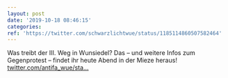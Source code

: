 ```yaml
---
layout: post
date: '2019-10-18 08:46:15'
categories: 
ref: 'https://twitter.com/schwarzlichtwue/status/1185114860507582464'
---
```

Was treibt der III. Weg in Wunsiedel? Das – und weitere Infos zum Gegenprotest – findet ihr heute Abend in der Mieze heraus! [twitter.com/antifa_wue/sta…](https://twitter.com/antifa_wue/status/1185114336324399105)